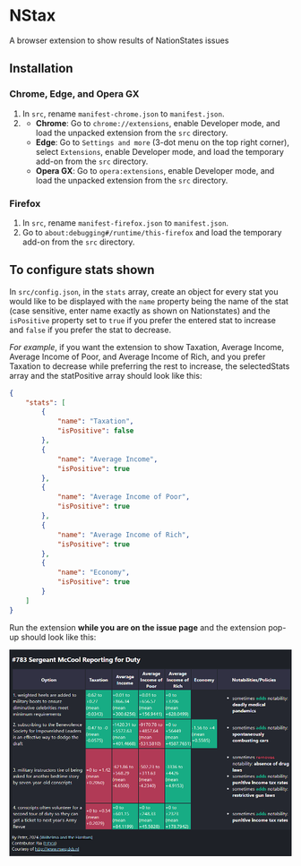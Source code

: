 # NStax

A browser extension to show results of NationStates issues

## Installation

### Chrome, Edge, and Opera GX

1. In `src`, rename `manifest-chrome.json` to `manifest.json`.
2.  - **Chrome**: Go to `chrome://extensions`, enable Developer mode, and load the unpacked extension from the `src` directory.
    - **Edge**: Go to `Settings and more` (3-dot menu on the top right corner), select `Extensions`, enable Developer mode, and load the temporary add-on from the `src` directory.
    - **Opera GX**: Go to `opera:extensions`, enable Developer mode, and load the unpacked extension from the `src` directory.

### Firefox

1. In `src`, rename `manifest-firefox.json` to `manifest.json`.
2. Go to `about:debugging#/runtime/this-firefox` and load the temporary add-on from the `src` directory.

## To configure stats shown

In `src/config.json`, in the `stats` array, create an object for every stat you would like to be displayed with the `name` property being the name of the stat (case sensitive, enter name exactly as shown on Nationstates) and the `isPositive` property set to `true` if you prefer the entered stat to increase and `false` if you prefer the stat to decrease.

_For example_, if you want the extension to show Taxation, Average Income, Average Income of Poor, and Average Income of Rich, and you prefer Taxation to decrease while preferring the rest to increase, the selectedStats array and the statPositive array should look like this:

```json
{
    "stats": [
        {
            "name": "Taxation",
            "isPositive": false
        },
        {
            "name": "Average Income",
            "isPositive": true
        },
        {
            "name": "Average Income of Poor",
            "isPositive": true
        },
        {
            "name": "Average Income of Rich",
            "isPositive": true
        },
        {
            "name": "Economy",
            "isPositive": true
        }
    ]
}
```

Run the extension **while you are on the issue page** and the extension pop-up should look like this:

![Demo of the extension](/assets/demo.png "Demo of the extension")
